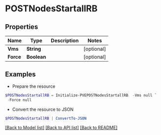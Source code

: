 # POSTNodesStartallRB
## Properties

Name | Type | Description | Notes
------------ | ------------- | ------------- | -------------
**Vms** | **String** |  | [optional] 
**Force** | **Boolean** |  | [optional] 

## Examples

- Prepare the resource
```powershell
$POSTNodesStartallRB = Initialize-PVEPOSTNodesStartallRB  -Vms null `
 -Force null
```

- Convert the resource to JSON
```powershell
$POSTNodesStartallRB | ConvertTo-JSON
```

[[Back to Model list]](../README.md#documentation-for-models) [[Back to API list]](../README.md#documentation-for-api-endpoints) [[Back to README]](../README.md)

